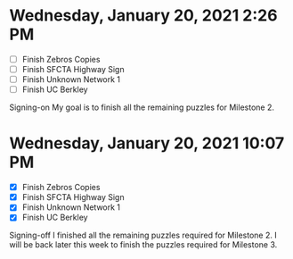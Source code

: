 # Wednesday, January 20, 2021 2:26 PM
- [ ] Finish Zebros Copies
- [ ] Finish SFCTA Highway Sign
- [ ] Finish Unknown Network 1
- [ ] Finish UC Berkley

Signing-on My goal is to finish all the remaining puzzles for Milestone 2.

# Wednesday, January 20, 2021 10:07 PM
- [X] Finish Zebros Copies
- [X] Finish SFCTA Highway Sign
- [X] Finish Unknown Network 1
- [X] Finish UC Berkley

Signing-off I finished all the remaining puzzles required for Milestone 2. I will be back later this week to finish the puzzles required for Milestone 3. 